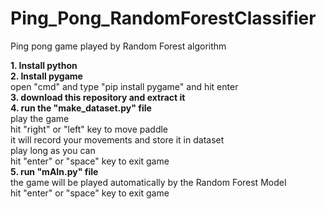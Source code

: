 # Ping_Pong_RandomForestClassifier
Ping pong game played by Random Forest algorithm


<b>1. Install python</b><br/>
<b>2. Install pygame</b><br/>
      open "cmd" and type "pip install pygame" and hit enter<br/>
<b>3. download this repository and extract it</b><br/>
<b>4. run the "make_dataset.py" file</b><br/>
      play the game<br/>
      hit "right" or "left" key to move paddle<br/>
      it will record your movements and store it in dataset<br/>
      play long as you can<br/>
      hit "enter" or "space" key to exit game<br/>
<b>5. run "mAIn.py" file</b><br/>
      the game will be played automatically by the Random Forest Model<br/>
      hit "enter" or "space" key to exit game<br/>
